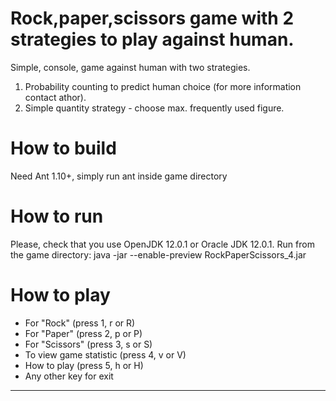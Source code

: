 # Rock,paper,scissors game with 2 strategies to play against human.
Simple, console, game against human with two strategies.
1. Probability counting to predict human choice (for more information contact athor).
2. Simple quantity strategy - choose max. frequently used figure.

# How to build
Need Ant 1.10+, 
simply run ant inside game directory

# How to run
Please, check that you use OpenJDK 12.0.1 or Oracle JDK 12.0.1.
Run from the game directory: java -jar --enable-preview RockPaperScissors_4.jar

# How to play

- For "Rock" (press 1, r or R)
- For "Paper" (press 2, p or P)
- For "Scissors" (press 3, s or S)
- To view game statistic (press 4, v or V)
- How to play (press 5, h or H)
- Any other key for exit
****************************************
